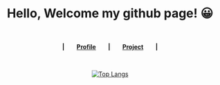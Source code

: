 <div align=center>
  
  # Hello, Welcome my github page! 😀
  
  <br/>
  
  **|　　[Profile](https://altmshfkgudtjr.github.io/profile)　　|　　[Project](https://altmshfkgudtjr.github.io/project)　　|**
  
  <br/>
  
  [![Top Langs](https://github-readme-stats.vercel.app/api/top-langs/?username=altmshfkgudtjr&layout=compact&langs_count=7&hide=css)](https://github.com/anuraghazra/github-readme-stats)
  
</div>
